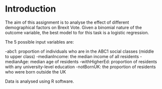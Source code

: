 # Introduction

The aim of this assignment is to analyse the effect of different demographical factors on Brexit Vote. Given a binomial nature of the outcome variable, the best model to for this task is a logistic regression.  

The 5 possible input variables are:

-abc1: proportion of individuals who are in the ABC1 social classes (middle to upper class)
-medianIncome: the median income of all residents
-medianAge: median age of residents
-withHigherEd: proportion of residents with any university-level education
-notBornUK: the proportion of residents who were born outside the UK

Data is analysed using R software.
